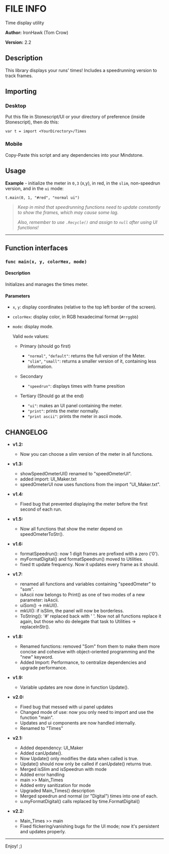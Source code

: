 # FILE INFO

Time display utility

**Author:** IronHawk (Tom Crow)

**Version:** 2.2

## Description

This library displays your runs' times!
Includes a speedrunning version to track frames.

## Importing

### Desktop

Put this file in Stonescript/UI or your
directory of preference (inside Stonescript),
then do this:

`var t = import <YourDirectory>/Times`

### Mobile

Copy-Paste this script and any dependencies
into your Mindstone.

## Usage

__Example__ - initialize the meter in `0,3` (x,y),
in red, in the `slim`, non-speedrun version, and
in the `ui` mode:

`t.main(0, 1, "#red", "normal ui")`

> *Keep in mind that speedrunning functions need to*
> *update constantly to show the frames, which may cause*
> *some lag.*
> 
> *Also, remember to use `.Recycle()` and assign*
> *to `null` after using UI functions!*

***

## Function interfaces

### `func main(x, y, colorHex, mode)`

#### Description

Initializes and manages the times meter.

#### Parameters

- `x`, `y`: display coordinates (relative to the top left
border of the screen).
- `colorHex`: display color, in RGB hexadecimal format
(`#rrggbb`)
- `mode`: display mode.

	Valid `mode` values:

	- Primary (should go first)
		- `"normal"`, `"default"`: returns the full version
		of the Meter.
		- `"slim"`, `"small"`: returns a smaller version of
			it, containing less information.

	- Secondary
		- `"speedrun"`: displays times with frame
		presition

	- Tertiary (Should go at the end)
		- `"ui"`: makes an UI panel containing the meter.
		- `"print"`: prints the meter normally.
		- `"print ascii"`: prints the meter in ascii mode.

## CHANGELOG

- **v1.2:**
	- Now you can choose a slim version
		of the meter in all functions.
- **v1.3:**
	- showSpeedOmeterUI() renamed to "speedOmeterUI".
	- added import: UI_Maker.txt
	- speedOmeterUI now uses functions from
		the import "UI_Maker.txt".
- **v1.4:**
	- Fixed bug that prevented displaying
		the meter before the first
		second of each run.
- **v1.5:**
	- Now all functions that show the meter
		depend on speedOmeterToStr().
- **v1.6:**
	- formatSpeedrun(): now 1 digit frames
		are prefixed with a zero ('0').
	- myFormatDigital() and formatSpeedrun()
		moved to Utilities.
	- fixed tt update frequency. Now
		it updates every frame as it should.
- **v1.7:**
	- renamed all functions and variables
		containing "speedOmeter" to "som".
	- isAscii now belongs to Print() as
		one of two modes of a new parameter: isAscii.
	- uiSom() -> mkUI().
	- mkUI(): if isSlim, the panel will now be borderless.
	- ToString(): '#' replaced back with ' '.
		Now not all functions replace it again, but those who do
		delegate that task to Utilities -> replaceInStr().
- **v1.8:**
	- Renamed functions: removed "Som" from them
		to make them more concise and cohesive with
		object-oriented programming and the "new" keyword.
	- Added Import: Performance, to centralize dependencies
		and upgrade performance.
- **v1.9:**
	- Variable updates are now done in function Update().
- **v2.0:**
	- Fixed bug that messed with ui panel updates
	- Changed mode of use: now you only need to
		import and use the function "main".
	- Updates and ui components are now handled
		internally.
	- Renamed to "Times"
- **v2.1:**
	- Added dependency: UI_Maker
	- Added canUpdate().
	- Now Update() only modifies the data when called is true.
	- Update() should now only be called if canUpdate() returns true.
	- Merged isSlim and isSpeedrun with mode
	- Added error handling
	- main >> Main_Times
	- Added entry sanitization for mode
	- Upgraded Main_Times() description
	- Merged speedrun and normal (or "Digital") times into one of each.
	- u.myFormatDigital() calls replaced by time.FormatDigital()

- **v2.2:**
	- Main_Times >> main
	- Fixed flickering/vanishing bugs for the UI
	mode; now it's persistent and updates properly.

***

Enjoy! ;)